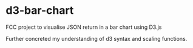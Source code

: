 # d3-bar-chart
FCC project to visualise JSON return in a bar chart using D3.js


Further concreted my understanding of d3 syntax and scaling functions.
